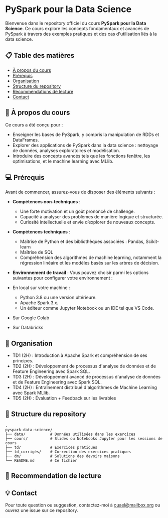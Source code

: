 # **PySpark pour la Data Science**  

Bienvenue dans le repository officiel du cours **PySpark pour la Data Science**. Ce cours explore les concepts fondamentaux et avancés de PySpark à travers des exemples pratiques et des cas d'utilisation liés à la data science.  

## 📋 **Table des matières**  

- [À propos du cours](#-à-propos-du-cours)  
- [Prérequis](#-prérequis)
- [Organisation](#-organisation)
- [Structure du repository](#-structure-du-repository)
- [Recommendations de lecture](#-recommendation-de-lecture)
- [Contact](#-Contact)

## 🎯 **À propos du cours**  

Ce cours a été conçu pour :  
- Enseigner les bases de PySpark, y compris la manipulation de RDDs et DataFrames.  
- Explorer des applications de PySpark dans la data science : nettoyage de données, analyses exploratoires et modélisation.  
- Introduire des concepts avancés tels que les fonctions fenêtre, les optimisations, et le machine learning avec MLlib.  

## 💻 **Prérequis**  

Avant de commencer, assurez-vous de disposer des éléments suivants : 

- **Compétences non-techniques** :
  - Une forte motivation et un goût prononcé de challenge.
  - Capacité à analyser des problèmes de manière logique et structurée.
  - Curiosité intellectuelle et envie d’explorer de nouveaux concepts.

- **Compétences techniques** :
  - Maîtrise de Python et des bibliothèques associées : Pandas, Scikit-learn
  - Maîtrise de SQL
  - Compréhension des algorithmes de machine learning, notamment la régression linéaire et les modèles basés sur les arbres de décision.
    
- **Environnement de travail** :
Vous pouvez choisir parmi les options suivantes pour configurer votre environnement :
- En local sur votre machine :
  - Python 3.8 ou une version ultérieure.
  - Apache Spark 3.x.
  - Un éditeur comme Jupyter Notebook ou un IDE tel que VS Code.
- Sur Google Colab
- Sur Databricks

## 📅 **Organisation**  

- TD1 (2H) : Introduction à Apache Spark et compréhension de ses principes.
- TD2 (2H) : Développement de processus d'analyse de données et de Feature Engineering avec Spark SQL.
- TD3 (2H) : Développement avancé de processus d'analyse de données et de Feature Engineering avec Spark SQL.
- TD4 (2H) : Entraînement distribué d'algorithmes de Machine Learning avec Spark MLlib.
- TD5 (2H) : Évaluation + Feedback sur les livrables

## 📂 **Structure du repository**
    .
    pyspark-data-science/
    ├── data/           # Données utilisées dans les exercices
    ├── cours/          # Slides ou Notebooks Jupyter pour les sessions de cours  
    ├── td/             # Exercices pratiques
    ├── td_corrigés/    # Correction des exercices pratiques
    ├── dm/             # Solutions des devoirs maisons
    └── README.md       # Ce fichier

## 📜 **Recommendation de lecture**



## 💡 **Contact**
Pour toute question ou suggestion, contactez-moi à ouael@mailbox.org ou ouvrez une issue sur ce repository.


 
